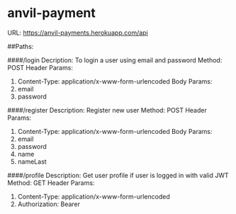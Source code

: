 # anvil-payment
URL: https://anvil-payments.herokuapp.com/api

##Paths:

####/login
Decription: To login a user using email and password
Method: POST
Header Params:
1. Content-Type: application/x-www-form-urlencoded
Body Params:
1. email
2. password

####/register
Description: Register new user
Method: POST
Header Params:
1. Content-Type: application/x-www-form-urlencoded
Body Params:
1. email
2. password
3. name
4. nameLast

####/profile
Description: Get user profile if user is logged in with valid JWT
Method: GET
Header Params:
1. Content-Type: application/x-www-form-urlencoded
2. Authorization: Bearer <JWT>

